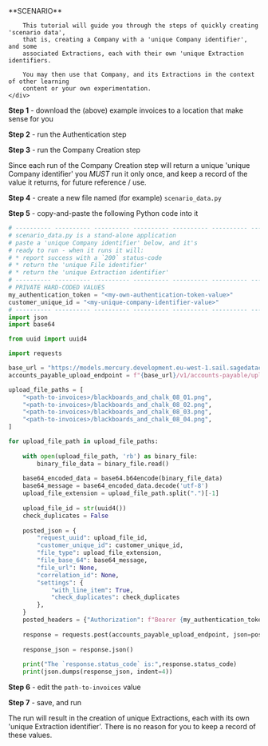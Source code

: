 <SectionCard justify='left'>
    <div>
        **SCENARIO**

        This tutorial will guide you through the steps of quickly creating 'scenario data',
        that is, creating a Company with a 'unique Company identifier', and some
        associated Extractions, each with their own 'unique Extraction identifiers.
        
        You may then use that Company, and its Extractions in the context of other learning
        content or your own experimentation.
    </div>
</SectionCard>

<CardContainer cols={4}>
    <RoundedImage alt='blackboards_and_chalk_08_01.png' src='/assets/blackboards_and_chalk/blackboards_and_chalk_08_01.png' width={240} />
    <RoundedImage alt='blackboards_and_chalk_08_02.png' src='/assets/blackboards_and_chalk/blackboards_and_chalk_08_02.png' width={240} />
    <RoundedImage alt='blackboards_and_chalk_08_03.png' src='/assets/blackboards_and_chalk/blackboards_and_chalk_08_03.png' width={240} />
    <RoundedImage alt='blackboards_and_chalk_08_04.png' src='/assets/blackboards_and_chalk/blackboards_and_chalk_08_04.png' width={240} />
</CardContainer>

**Step 1** - download the (above) example invoices to a location that make sense for you

**Step 2** - run the Authentication step

**Step 3** - run the Company Creation step

<MessageCard type='proactive'>Since each run of the Company Creation step will return a
unique 'unique Company identifier' you *MUST* run it only once, and keep a record of the value
it returns, for future reference / use.</MessageCard>

**Step 4** - create a new file named (for example) `scenario_data.py`

**Step 5** - copy-and-paste the following Python code into it

```python:scenario_data.py
# ---------- ---------- ---------- ---------- ---------- ---------- ---------- ----------
# scenario_data.py is a stand-alone application
# paste a 'unique Company identifier' below, and it's
# ready to run - when it runs it will:
# * report success with a `200` status-code
# * return the 'unique File identifier'
# * return the 'unique Extraction identifier'
# ---------- ---------- ---------- ---------- ---------- ---------- ---------- ----------
# PRIVATE HARD-CODED VALUES
my_authentication_token = "<my-own-authentication-token-value>"
customer_unique_id = "<my-unique-company-identifier-value>"
# ---------- ---------- ---------- ---------- ---------- ---------- ---------- ----------
import json
import base64

from uuid import uuid4

import requests

base_url = "https://models.mercury.development.eu-west-1.sail.sagedatacloud.com/api"
accounts_payable_upload_endpoint = f"{base_url}/v1/accounts-payable/upload"

upload_file_paths = [
    "<path-to-invoices>/blackboards_and_chalk_08_01.png",
    "<path-to-invoices>/blackboards_and_chalk_08_02.png",
    "<path-to-invoices>/blackboards_and_chalk_08_03.png",
    "<path-to-invoices>/blackboards_and_chalk_08_04.png",
]

for upload_file_path in upload_file_paths:
    
    with open(upload_file_path, 'rb') as binary_file:
        binary_file_data = binary_file.read()
        
    base64_encoded_data = base64.b64encode(binary_file_data)
    base64_message = base64_encoded_data.decode('utf-8')
    upload_file_extension = upload_file_path.split(".")[-1]
    
    upload_file_id = str(uuid4())                  
    check_duplicates = False
    
    posted_json = {
        "request_uuid": upload_file_id,
        "customer_unique_id": customer_unique_id,
        "file_type": upload_file_extension,
        "file_base_64": base64_message,
        "file_url": None,
        "correlation_id": None,
        "settings": {
            "with_line_item": True,
            "check_duplicates": check_duplicates
        },
    }
    posted_headers = {"Authorization": f"Bearer {my_authentication_token}"}
    
    response = requests.post(accounts_payable_upload_endpoint, json=posted_json, headers=posted_headers)
    
    response_json = response.json()
    
    print("The `response.status_code` is:",response.status_code)
    print(json.dumps(response_json, indent=4))
```

**Step 6** - edit the `path-to-invoices` value

**Step 7** - save, and run

<MessageCard type='proactive'>The run will result in the creation of unique Extractions,
each with its own 'unique Extraction identifier'. There is no reason for you to keep a
record of these values.</MessageCard>
